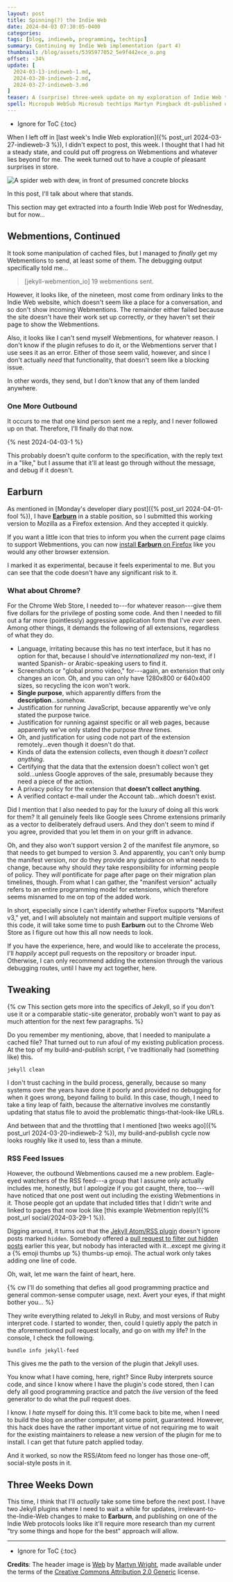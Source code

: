 ```yaml
---
layout: post
title: Spinning(?) the Indie Web
date: 2024-04-03 07:30:05-0400
categories:
tags: [blog, indieweb, programming, techtips]
summary: Continuing my Indie Web implementation (part 4)
thumbnail: /blog/assets/5395977052_5e9f442ece_o.png
offset: -34%
update: [
  2024-03-13-indieweb-1.md,
  2024-03-20-indieweb-2.md,
  2024-03-27-indieweb-3.md
]
teaser: A (surprise) three-week update on my exploration of Indie Web technologies and where things stand.
spell: Micropub WebSub Microsub techtips Martyn Pingback dt-published u-url Earburn Thue davy basename_without_ext DocumentDrop devjournal basename webmention io webmentions grift
---
```


* Ignore for ToC
{:toc}

When I left off in [last week's Indie Web exploration]({% post_url 2024-03-27-indieweb-3 %}), I didn't expect to post, this week.  I thought that I had hit a steady state, and could put off progress on Webmentions and whatever lies beyond for me.  The week turned out to have a couple of pleasant surprises in store.

![A spider web with dew, in front of presumed concrete blocks](/blog/assets/5395977052_5e9f442ece_o.png "I seriously thought about getting a different web image for every post, but this will do fine until I get tired of it...")

In this post, I'll talk about where that stands.

This section may get extracted into a fourth Indie Web post for Wednesday, but for now...

## Webmentions, Continued

It took some manipulation of cached files, but I managed to *finally* get my Webmentions to send, at least some of them.  The debugging output specifically told me...

 > [jekyll-webmention_io] 19 webmentions sent.

However, it looks like, of the nineteen, most come from ordinary links to the Indie Web website, which doesn't seem like a place for a conversation, and so don't show incoming Webmentions.  The remainder either failed because the site doesn't have their work set up correctly, *or* they haven't set their page to show the Webmentions.

Also, it looks like I can't send myself Webmentions, for whatever reason.  I don't know if the plugin refuses to do it, or the Webmentions server that I use sees it as an error.  Either of those seem valid, however, and since I don't actually *need* that functionality, that doesn't seem like a blocking issue.

In other words, they send, but I don't know that any of them landed anywhere.

### One More Outbound

It occurs to me that one kind person sent me a reply, and I never followed up on that.  Therefore, I'll finally do that now.

{% nest 2024-04-03-1 %}

This probably doesn't quite conform to the specification, with the reply text in a "like," but I assume that it'll at least go through without the message, and debug if it doesn't.

## Earburn

As mentioned in [Monday's developer diary post]({% post_url 2024-04-01-fool %}), I have [**Earburn**](https://github.com/jcolag/earburn) in a stable position, so I submitted this working version to Mozilla as a Firefox extension.  And they accepted it quickly.

If you want a little icon that tries to inform you when the current page claims to support Webmentions, you can now [install **Earburn** on Firefox](https://addons.mozilla.org/en-US/firefox/addon/earburn/) like you would any other browser extension.

I marked it as experimental, because it feels experimental to me.  But you can see that the code doesn't have any significant risk to it.

### What about Chrome?

For the Chrome Web Store, I needed to---for whatever reason---give them five dollars for the privilege of posting some code.  And then I needed to fill out a far more (pointlessly) aggressive application form that I've *ever* seen.  Among other things, it demands the following of all extensions, regardless of what they do.

 * Language, irritating because this has no text interface, but it has no option for that, because I should've *internationalized* my non-text, if I wanted Spanish- or Arabic-speaking users to find it.
 * Screenshots or "global promo video," for---again, an extension that only changes an icon.  Oh, and you can only have 1280x800 or 640x400 sizes, so recycling the icon won't work.
 * **Single purpose**, which apparently differs from the **description**...somehow.
 * Justification for running JavaScript, because apparently we've only stated the purpose twice.
 * Justification for running against specific or all web pages, because apparently we've only stated the purpose *three* times.
 * Oh, and justification for using code not part of the extension remotely...even though it doesn't do that.
 * Kinds of data the extension collects, even though it *doesn't collect anything*.
 * Certifying that the data that the extension doesn't collect won't get sold...unless Google approves of the sale, presumably because they need a piece of the action.
 * A privacy policy for the extension that **doesn't collect anything**.
 * A verified contact e-mail under the Account tab...which doesn't exist.

Did I mention that I also needed to pay for the luxury of doing all this work for them?  It all genuinely feels like Google sees Chrome extensions primarily as a vector to deliberately defraud users.  And they don't seem to mind if you agree, provided that you let them in on your grift in advance.

Oh, and they also won't support version 2 of the manifest file anymore, so that needs to get bumped to version 3.  And apparently, you can't only bump the manifest version, nor do they provide any guidance on what needs to change, because why should *they* take responsibility for informing people of policy.  They *will* pontificate for page after page on their migration plan timelines, though.  From what I can gather, the "manifest version" actually refers to an entire programming model for extensions, which therefore seems misnamed to me on top of the added work.

In short, especially since I can't identify whether Firefox supports "Manifest v3," yet, and I will absolutely not maintain and support multiple versions of this code, it will take some time to push **Earburn** out to the Chrome Web Store as I figure out how this all now needs to look.

If you have the experience, here, and would like to accelerate the process, I'll *happily* accept pull requests on the repository or broader input.  Otherwise, I can only recommend adding the extension through the various debugging routes, until I have my act together, here.

## Tweaking

{% cw This section gets more into the specifics of Jekyll, so if you don't use it or a comparable static-site generator, probably won't want to pay as much attention for the next few paragraphs. %}

Do you remember my mentioning, above, that I needed to manipulate a cached file?  That turned out to run afoul of my existing publication process.  At the top of my build-and-publish script, I've traditionally had (something like) this.

```console
jekyll clean
```

I don't trust caching in the build process, generally, because so many systems over the years have done it poorly and provided no debugging for when it goes wrong, beyond failing to build.  In this case, though, I need to take a tiny leap of faith, because the alternative involves me constantly updating that status file to avoid the problematic things-that-look-like URLs.

And between that and the throttling that I mentioned [two weeks ago]({% post_url 2024-03-20-indieweb-2 %}), my build-and-publish cycle now looks roughly like it used to, less than a minute.

### RSS Feed Issues

However, the outbound Webmentions caused me a new problem.  Eagle-eyed watchers of the RSS feed---a group that I assume only actually includes me, honestly, but I apologize if you got caught, there, too---will have noticed that one post went out including the existing Webmentions in it.  Those people got an update that included titles that I didn't write and linked to pages that now look like [this example Webmention reply]({% post_url social/2024-03-29-1 %}).

Digging around, it turns out that the [Jekyll Atom/RSS plugin](https://github.com/jekyll/jekyll-feed) doesn't ignore posts marked `hidden`.  Somebody offered a [pull request to filter out hidden posts](https://github.com/jekyll/jekyll-feed/pull/404) earlier this year, but nobody has interacted with it...except me giving it a {% emoji thumbs up %} thumbs-up emoji.  The actual work only takes adding one line of code.

Oh, wait, let me warn the faint of heart, here.

{% cw I'll do something that defies all good programming practice and general common-sense computer usage, next.  Avert your eyes, if that might bother you... %}

They write everything related to Jekyll in Ruby, and most versions of Ruby interpret code.  I started to wonder, then, could I quietly apply the patch in the aforementioned pull request locally, and go on with my life?  In the console, I check the following.

```console
bundle info jekyll-feed
```

This gives me the path to the version of the plugin that Jekyll uses.

You know what I have coming, here, right?  Since Ruby interprets source code, and since I know where I have the plugin's code stored, then I can defy all good programming practice and patch the *live* version of the feed generator to do what the pull request does.

I know.  I *hate* myself for doing this.  It'll come back to bite me, when I need to build the blog on another computer, at some point, guaranteed.  However, this hack does have the rather important virtue of not requiring me to wait for the existing maintainers to release a new version of the plugin for me to install.  I can get that future patch applied today.

And it worked, so now the RSS/Atom feed no longer has those one-off, social-style posts in it.

## Three Weeks Down

This time, I think that I'll *actually* take some time before the next post.  I have two Jekyll plugins where I need to wait a while for updates, irrelevant-to-the-Indie-Web changes to make to **Earburn**, and publishing on one of the Indie Web protocols looks like it'll require more research than my current "try some things and hope for the best" approach will allow.

---

* Ignore for ToC
{:toc}

**Credits**:  The header image is [Web](https://www.flickr.com/photos/35521221@N05/5395977052) by [Martyn Wright](https://www.flickr.com/photos/martyn404/), made available under the terms of the [Creative Commons Attribution 2.0 Generic](https://creativecommons.org/licenses/by/2.0/) license.

[^1]: No comments from the peanut gallery, please.  I've already made those exact jokes about the quality of ordinary posts...
